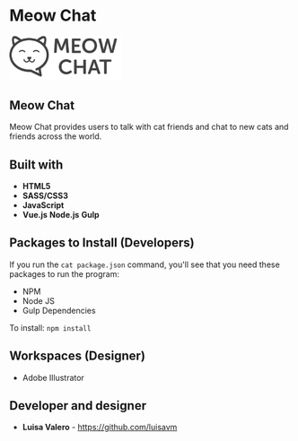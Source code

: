 # Meow Chat

<img src="/public/images/meowchat.svg" alt="Meow Chat" width="200">

## Meow Chat

Meow Chat provides users to talk with cat friends and chat to new cats and friends across the world.

## Built with
* **HTML5**
* **SASS/CSS3**
* **JavaScript**
* **Vue.js**
**Node.js**
**Gulp**


## Packages to Install (Developers)

If you run the `cat package.json` command, you'll see that you need these packages to run the program:

* NPM
* Node JS
* Gulp Dependencies

To install: `npm install`

## Workspaces (Designer)
* Adobe Illustrator

## Developer and designer 
* **Luisa Valero** - https://github.com/luisavm
